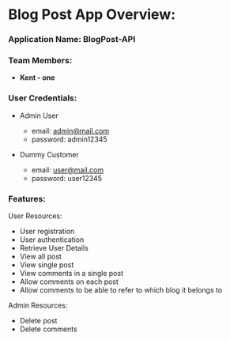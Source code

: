 # Blog Post App Overview:

### Application Name: BlogPost-API

### Team Members:
* **Kent - one**

### User Credentials:
* Admin User
    * email: admin@mail.com
    * password: admin12345

* Dummy Customer
    * email: user@mail.com
    * password: user12345

### Features:

User Resources:
* User registration
* User authentication
* Retrieve User Details
* View all post
* View single post
* View comments in a single post
* Allow comments on each post
* Allow comments to be able to refer to which blog it belongs to

Admin Resources:
* Delete post
* Delete comments


